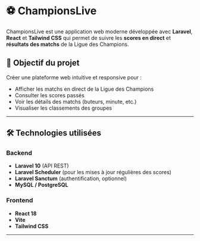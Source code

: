 # ⚽ ChampionsLive

ChampionsLive est une application web moderne développée avec **Laravel**, **React** et **Tailwind CSS** qui permet de suivre les **scores en direct** et **résultats des matchs** de la Ligue des Champions.

## 🚀 Objectif du projet

Créer une plateforme web intuitive et responsive pour :
- Afficher les matchs en direct de la Ligue des Champions
- Consulter les scores passés
- Voir les détails des matchs (buteurs, minute, etc.)
- Visualiser les classements des groupes

---

## 🛠️ Technologies utilisées

### Backend
- **Laravel 10** (API REST)
- **Laravel Scheduler** (pour les mises à jour régulières des scores)
- **Laravel Sanctum** (authentification, optionnel)
- **MySQL / PostgreSQL**

### Frontend
- **React 18**
- **Vite**
- **Tailwind CSS**

---